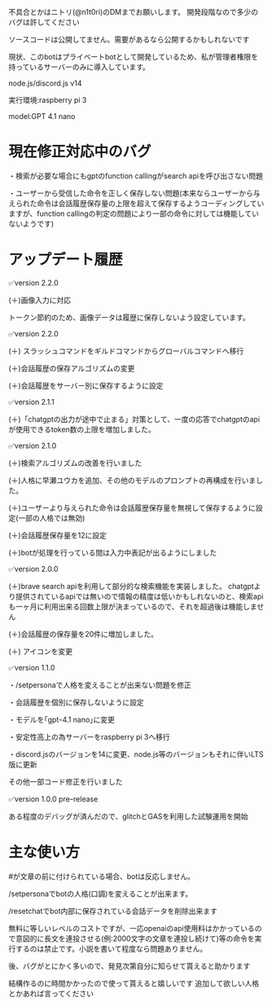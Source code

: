 不具合とかはニトリ(@n1t0ri)のDMまでお願いします。
開発段階なので多少のバグは許してください

ソースコードは公開してません。需要があるなら公開するかもしれないです

現状、このbotはプライベートbotとして開発しているため、私が管理者権限を持っているサーバーのみに導入しています。

node.js/discord.js v14

実行環境:raspberry pi 3

model:GPT 4.1 nano

# 現在修正対応中のバグ
・検索が必要な場合にもgptのfunction callingがsearch apiを呼び出さない問題

・ユーザーから受信した命令を正しく保存しない問題(本来ならユーザーから与えられた命令は会話履歴保存量の上限を超えて保存するようコーディングしていますが、function callingの判定の問題により一部の命令に対しては機能していないようです)
# アップデート履歴
✅️version 2.2.0

(＋)画像入力に対応

トークン節約のため、画像データは履歴に保存しないよう設定しています。

✅️version 2.2.0

(＋) スラッシュコマンドをギルドコマンドからグローバルコマンドへ移行

(＋)会話履歴の保存アルゴリズムの変更

(＋)会話履歴をサーバー別に保存するように設定

✅️version 2.1.1

(＋)「chatgptの出力が途中で止まる」対策として、一度の応答でchatgptのapiが使用できるtoken数の上限を増加しました。

✅️version 2.1.0
 
(＋)検索アルゴリズムの改善を行いました

(＋)人格に早瀬ユウカを追加、その他のモデルのプロンプトの再構成を行いました。

(＋)ユーザーより与えられた命令は会話履歴保存量を無視して保存するように設定(一部の人格では無効)

(＋)会話履歴保存量を12に設定

(＋)botが処理を行っている間は入力中表記が出るようにしました


✅️version 2.0.0

(＋)brave search apiを利用して部分的な検索機能を実装しました。
chatgptより提供されているapiでは無いので情報の精度は低いかもしれないのと、検索apiも一ヶ月に利用出来る回数上限が決まっているので、それを超過後は機能しません

(＋)会話履歴の保存量を20件に増加しました。

(＋) アイコンを変更

✅️version 1.1.0

・/setpersonaで人格を変えることが出来ない問題を修正

・会話履歴を個別に保存しないように設定

・モデルを｢gptｰ4.1 nano｣に変更

・安定性高上の為サーバーをraspberry pi 3へ移行

・discord.jsのバージョンを14に変更、node.js等のバージョンもそれに伴いLTS版に更新

その他一部コード修正を行いました

✅️version 1.0.0 preｰrelease

ある程度のデバッグが済んだので、glitchとGASを利用した試験運用を開始

# 主な使い方

#が文章の前に付けられている場合、botは反応しません。

/setpersonaでbotの人格(口調)を変えることが出来ます。

/resetchatでbot内部に保存されている会話データを削除出来ます

無料に等しいレベルのコストですが、一応openaiのapi使用料はかかっているので意図的に長文を連投させる(例:2000文字の文章を連投し続けて)等の命令を実行するのは禁止です。小説を書いて程度なら問題ありません。

後、バグがとにかく多いので、発見次第自分に知らせて貰えると助かります

結構作るのに時間かかったので使って貰えると嬉しいです
追加して欲しい人格とかあれば言ってください
